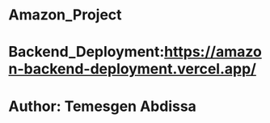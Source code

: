 # Amazon_Project

# Backend_Deployment:https://amazon-backend-deployment.vercel.app/
# Author: Temesgen Abdissa
